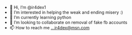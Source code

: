 - 👋 Hi, I’m @ir4dex1
- 👀 I’m interested in helping the weak and ending misery :)
- 🌱 I’m currently learning python
- 💞️ I’m looking to collaborate on removal of fake fb accounts
- 📫 How to reach me ...ir4dex@msn.com

<!---
ir4dex1/ir4dex1 is a ✨ special ✨ repository because its `README.md` (this file) appears on your GitHub profile.
You can click the Preview link to take a look at your changes.
--->
